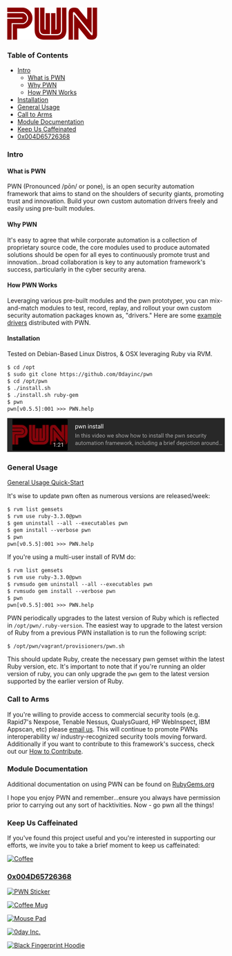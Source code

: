![PWN](https://raw.githubusercontent.com/0dayInc/pwn/master/documentation/PWN.png)

### **Table of Contents** ###
- [Intro](#intro)
  * [What is PWN](#what-is-pwn)
  * [Why PWN](#why-pwn)
  * [How PWN Works](#how-pwn-works)
- [Installation](#installation)
- [General Usage](#general-usage)
- [Call to Arms](#call-to-arms)
- [Module Documentation](#module-documentation)
- [Keep Us Caffeinated](#keep-us-caffeinated)
- [0x004D65726368](#0x004D65726368)


### **Intro** ###
#### **What is PWN** ####
PWN (Pronounced /pōn/ or pone), is an open security automation framework that aims to stand on the shoulders of security giants, promoting trust and innovation.  Build your own custom automation drivers freely and easily using pre-built modules.


#### **Why PWN** ####
It's easy to agree that while corporate automation is a collection of proprietary source code, the core modules used to produce automated solutions should be open for all eyes to continuously promote trust and innovation...broad collaboration is key to any automation framework's success, particularly in the cyber security arena.


#### **How PWN Works** ####
Leveraging various pre-built modules and the pwn prototyper, you can mix-and-match modules to test, record, replay, and rollout your own custom security automation packages known as, "drivers." Here are some [example drivers](https://github.com/0dayInc/pwn/tree/master/bin) distributed with PWN.



#### **Installation** ####
Tested on Debian-Based Linux Distros, & OSX leveraging Ruby via RVM.

```
$ cd /opt
$ sudo git clone https://github.com/0dayinc/pwn
$ cd /opt/pwn
$ ./install.sh
$ ./install.sh ruby-gem
$ pwn
pwn[v0.5.5]:001 >>> PWN.help
```

[![Installing the pwn Security Automation Framework](https://raw.githubusercontent.com/0dayInc/pwn/master/documentation/pwn_install.png)](https://youtu.be/G7iLUY4FzsI)

### **General Usage** ###
[General Usage Quick-Start](https://github.com/0dayinc/pwn/wiki/General-PWN-Usage)

It's wise to update pwn often as numerous versions are released/week:
```
$ rvm list gemsets
$ rvm use ruby-3.3.0@pwn
$ gem uninstall --all --executables pwn
$ gem install --verbose pwn
$ pwn
pwn[v0.5.5]:001 >>> PWN.help
```

If you're using a multi-user install of RVM do:
```
$ rvm list gemsets
$ rvm use ruby-3.3.0@pwn
$ rvmsudo gem uninstall --all --executables pwn
$ rvmsudo gem install --verbose pwn
$ pwn
pwn[v0.5.5]:001 >>> PWN.help
```

PWN periodically upgrades to the latest version of Ruby which is reflected in `/opt/pwn/.ruby-version`.  The easiest way to upgrade to the latest version of Ruby from a previous PWN installation is to run the following script:
```
$ /opt/pwn/vagrant/provisioners/pwn.sh
```
This should update Ruby, create the necessary pwn gemset within the latest Ruby version, etc.  It's important to note that if you're running an older version of ruby, you can only upgrade the `pwn` gem to the latest version supported by the earlier version of Ruby.


### **Call to Arms** ###
If you're willing to provide access to commercial security tools (e.g. Rapid7's Nexpose, Tenable Nessus, QualysGuard, HP WebInspect, IBM Appscan, etc) please [email us](mailto:support@0dayinc.com).  This will continue to promote PWNs interoperability w/ industry-recognized security tools moving forward.  Additionally if you want to contribute to this framework's success, check out our [How to Contribute](https://github.com/0dayInc/pwn/blob/master/CONTRIBUTING.md).


### **Module Documentation** ###
Additional documentation on using PWN can be found on [RubyGems.org](https://www.rubydoc.info/gems/pwn)

I hope you enjoy PWN and remember...ensure you always have permission prior to carrying out any sort of hacktivities.  Now - go pwn all the things!

### **Keep Us Caffeinated** ###
If you've found this project useful and you're interested in supporting our efforts, we invite you to take a brief moment to keep us caffeinated:

[![Coffee](https://www.buymeacoffee.com/assets/img/custom_images/orange_img.png)](https://buymeacoff.ee/0dayinc)


### [**0x004D65726368**](https://0day.myspreadshop.com/) ###

[![PWN Sticker](https://image.spreadshirtmedia.com/image-server/v1/products/T1459A839PA3861PT28D1044068794FS8193/views/1,width=300,height=300,appearanceId=839,backgroundColor=000000/ultimate-hacker-t-shirt-to-convey-to-the-public-a-hackers-favorite-past-time.jpg)](https://0day.myspreadshop.com/stickers)

[![Coffee Mug](https://image.spreadshirtmedia.com/image-server/v1/products/T1313A1PA3933PT10X2Y25D1020472680FS6327/views/3,width=300,height=300,appearanceId=1,backgroundColor=000000/https0dayinccom.jpg)](https://0day.myspreadshop.com/accessories+mugs+%26+drinkware)

[![Mouse Pad](https://image.spreadshirtmedia.com/image-server/v1/products/T993A1PA2168PT10X162Y26D1044068794S100/views/1,width=300,height=300,appearanceId=1,backgroundColor=000000/ultimate-hacker-t-shirt-to-convey-to-the-public-a-hackers-favorite-past-time.jpg)](https://0day.myspreadshop.com/accessories)

[![0day Inc.](https://image.spreadshirtmedia.com/image-server/v1/products/T951A550PA3076PT17X0Y73D1020472680FS8515/views/1,width=300,height=300,appearanceId=70,backgroundColor=000000/https0dayinccom.jpg)](https://shop.spreadshirt.com/0day/0dayinc-A5c3e498cf937643162a01b5f?productType=951&appearance=70)

[![Black Fingerprint Hoodie](https://image.spreadshirtmedia.com/image-server/v1/products/T111A2PA3208PT17X169Y51D1020472728FS6268/views/1,width=300,height=300,appearanceId=2/https0dayinccom.jpg)](https://shop.spreadshirt.com/0day/blackfingerprint-A5c3e49db1cbf3a0b9596b4d0?productType=111&appearance=2)

